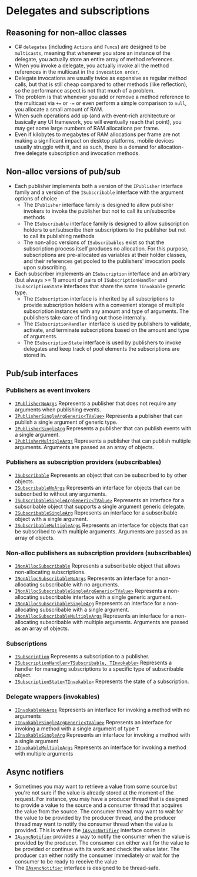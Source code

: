 # Delegates and subscriptions

## Reasoning for non-alloc classes

- C# `delegates` (including `Actions` and `Funcs`) are designed to be `multicasts`, meaning that whenever you store an instance of the delegate, you actually store an entire array of method references.
- When you invoke a delegate, you actually invoke all the method references in the multicast in the `invocation order`.
- Delegate invocations are usually twice as expensive as regular method calls, but that is still cheap compared to other methods (like reflection), so the performance aspect is not that much of a problem.
- The problem is that whenever you add or remove a method reference to the multicast via `+=` or `-=` or even perform a simple comparison to `null`, you allocate a small amount of RAM.
- When such operations add up (and with event-rich architecture or basically any UI framework, you will eventually reach that point), you may get some large numbers of RAM allocations per frame.
- Even if kilobytes to megabytes of RAM allocations per frame are not making a significant impact on desktop platforms, mobile devices usually struggle with it, and as such, there is a demand for allocation-free delegate subscription and invocation methods.

## Non-alloc versions of pub/sub

- Each publisher implements both a version of the `IPublisher` interface family and a version of the `ISubscribable` interface with the argument options of choice
	- The `IPublisher` interface family is designed to allow publisher invokers to invoke the publisher but not to call its un/subscribe methods
	- The `ISubscribable` interface family is designed to allow subscription holders to un/subscribe their subscriptions to the publisher but not to call its publishing methods
 	- The non-alloc versions of `ISubscribables` exist so that the subscription process itself produces no allocation. For this purpose, subscriptions are pre-allocated as variables at their holder classes, and their references get pooled to the publishers' invocation pools upon subscribing.
- Each subscriber implements an `ISubscription` interface and an arbitrary (but always >= 1) amount of pairs of `ISubscriptionHandler` and `ISubscriptionState` interfaces that share the same `TInvokable` generic type.
	- The `ISubscription` interface is inherited by all subscriptions to provide subscription holders with a convenient storage of multiple subscription instances with any amount and type of arguments. The publishers take care of finding out those internally.
	- The `ISubscriptionHandler` interface is used by publishers to validate, activate, and terminate subscriptions based on the amount and type of arguments.
	- The `ISubscriptionState` interface is used by publishers to invoke delegates and keep track of pool elements the subscriptions are stored in.

## Pub/sub interfaces

### Publishers as event invokers

- [`IPublisherNoArgs`](IPublisherNoArgs.md) Represents a publisher that does not require any arguments when publishing events.
- [`IPublisherSingleArgGeneric<TValue>`](IPublisherSingleArgGeneric.md) Represents a publisher that can publish a single argument of generic type.
- [`IPublisherSingleArg`](IPublisherSingleArg.md) Represents a publisher that can publish events with a single argument.
- [`IPublisherMultipleArgs`](IPublisherMultipleArgs.md) Represents a publisher that can publish multiple arguments. Arguments are passed as an array of objects.

### Publishers as subscription providers (subscribables)

- [`ISubscribable`](ISubscribable.md) Represents an object that can be subscribed to by other objects.
- [`ISubscribableNoArgs`](ISubscribableNoArgs.md) Represents an interface for objects that can be subscribed to without any arguments.
- [`ISubscribableSingleArgGeneric<TValue>`](ISubscribableSingleArgGeneric.md) Represents an interface for a subscribable object that supports a single argument generic delegate.
- [`ISubscribableSingleArg`](ISubscribableSingleArg.md) Represents an interface for a subscribable object with a single argument.
- [`ISubscribableMultipleArgs`](ISubscribableMultipleArgs.md) Represents an interface for objects that can be subscribed to with multiple arguments. Arguments are passed as an array of objects.

### Non-alloc publishers as subscription providers (subscribables)

- [`INonAllocSubscribable`](INonAllocSubscribable.md) Represents a subscribable object that allows non-allocating subscriptions.
- [`INonAllocSubscribableNoArgs`](INonAllocSubscribableNoArgs.md) Represents an interface for a non-allocating subscribable with no arguments.
- [`INonAllocSubscribableSingleArgGeneric<TValue>`](INonAllocSubscribableSingleArgGeneric.md) Represents a non-allocating subscribable interface with a single generic argument.
- [`INonAllocSubscribableSingleArg`](INonAllocSubscribableSingleArg.md) Represents an interface for a non-allocating subscribable with a single argument.
- [`INonAllocSubscribableMultipleArgs`](INonAllocSubscribableMultipleArgs.md) Represents an interface for a non-allocating subscribable with multiple arguments. Arguments are passed as an array of objects.

### Subscriptions

- [`ISubscription`](ISubscription.md) Represents a subscription to a publisher.
- [`ISubscriptionHandler<TSubscribable, TInvokable>`](ISubscriptionHandler.md) Represents a handler for managing subscriptions to a specific type of subscribable object.
- [`ISubscriptionState<TInvokable>`](ISubscriptionState.md) Represents the state of a subscription.

### Delegate wrappers (invokables)

- [`IInvokableNoArgs`](IInvokableNoArgs.md) Represents an interface for invoking a method with no arguments
- [`IInvokableSingleArgGeneric<TValue>`](IInvokableSingleArgGeneric.md) Represents an interface for invoking a method with a single argument of type `T`
- [`IInvokableSingleArg`](IInvokableSingleArg.md) Represents an interface for invoking a method with a single argument
- [`IInvokableMultipleArgs`](IInvokableMultipleArgs.md) Represents an interface for invoking a method with multiple arguments

## Async notifiers

- Sometimes you may want to retrieve a value from some source but you're not sure if the value is already stored at the moment of the request. For instance, you may have a producer thread that is designed to provide a value to the source and a consumer thread that acquires the value from the source. The consumer thread may want to wait for the value to be provided by the producer thread, and the producer thread may want to notify the consumer thread when the value is provided. This is where the [`IAsyncNotifier`](IAsyncNotifier.md) interface comes in
- [`IAsyncNotifier`](IAsyncNotifier.md) provides a way to notify the consumer when the value is provided by the producer. The consumer can either wait for the value to be provided or continue with its work and check the value later. The producer can either notify the consumer immediately or wait for the consumer to be ready to receive the value
- The [`IAsyncNotifier`](IAsyncNotifier.md) interface is designed to be thread-safe.
